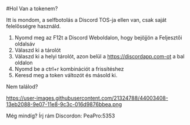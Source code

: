 #Hol Van a tokenem?

Itt is mondom, a selfbotolás a Discord TOS-ja ellen van, csak saját felelősségre használd.

1. Nyomd meg az F12t a Discord Weboldalon, hogy bejöjjön a Feljesztői oldalsáv
2. Válaszd ki a tárolót
3. Válaszd ki a helyi tárolót, azon belül a  https://discordapp.com-ot a bal oldalon
4. Nyomd be a ctrl+r  kombinációt a frissítéshez
5. Keresd meg a token változót és másold ki.

Nem találod?

https://user-images.githubusercontent.com/21324788/44003408-13eb2088-9e07-11e8-9c3c-016d9876bbea.png

Még mindíg? Írj rám Discordon: PeaPro:5353

